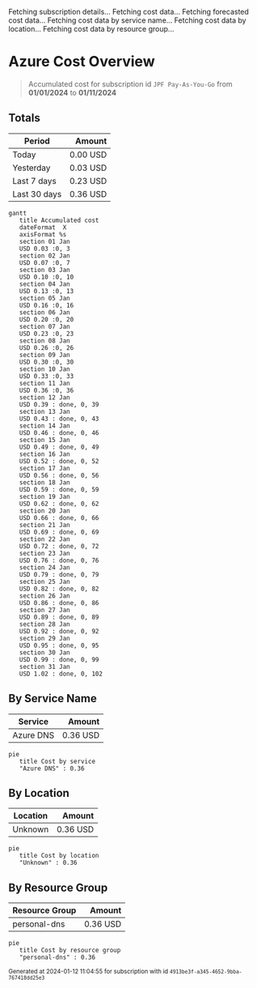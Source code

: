 Fetching subscription details...
Fetching cost data...
Fetching forecasted cost data...
Fetching cost data by service name...
Fetching cost data by location...
Fetching cost data by resource group...
# Azure Cost Overview

> Accumulated cost for subscription id `JPF Pay-As-You-Go` from **01/01/2024** to **01/11/2024**

## Totals

|Period|Amount|
|---|---:|
|Today|0.00 USD|
|Yesterday|0.03 USD|
|Last 7 days|0.23 USD|
|Last 30 days|0.36 USD|

```mermaid
gantt
   title Accumulated cost
   dateFormat  X
   axisFormat %s
   section 01 Jan
   USD 0.03 :0, 3
   section 02 Jan
   USD 0.07 :0, 7
   section 03 Jan
   USD 0.10 :0, 10
   section 04 Jan
   USD 0.13 :0, 13
   section 05 Jan
   USD 0.16 :0, 16
   section 06 Jan
   USD 0.20 :0, 20
   section 07 Jan
   USD 0.23 :0, 23
   section 08 Jan
   USD 0.26 :0, 26
   section 09 Jan
   USD 0.30 :0, 30
   section 10 Jan
   USD 0.33 :0, 33
   section 11 Jan
   USD 0.36 :0, 36
   section 12 Jan
   USD 0.39 : done, 0, 39
   section 13 Jan
   USD 0.43 : done, 0, 43
   section 14 Jan
   USD 0.46 : done, 0, 46
   section 15 Jan
   USD 0.49 : done, 0, 49
   section 16 Jan
   USD 0.52 : done, 0, 52
   section 17 Jan
   USD 0.56 : done, 0, 56
   section 18 Jan
   USD 0.59 : done, 0, 59
   section 19 Jan
   USD 0.62 : done, 0, 62
   section 20 Jan
   USD 0.66 : done, 0, 66
   section 21 Jan
   USD 0.69 : done, 0, 69
   section 22 Jan
   USD 0.72 : done, 0, 72
   section 23 Jan
   USD 0.76 : done, 0, 76
   section 24 Jan
   USD 0.79 : done, 0, 79
   section 25 Jan
   USD 0.82 : done, 0, 82
   section 26 Jan
   USD 0.86 : done, 0, 86
   section 27 Jan
   USD 0.89 : done, 0, 89
   section 28 Jan
   USD 0.92 : done, 0, 92
   section 29 Jan
   USD 0.95 : done, 0, 95
   section 30 Jan
   USD 0.99 : done, 0, 99
   section 31 Jan
   USD 1.02 : done, 0, 102
```

## By Service Name

|Service|Amount|
|---|---:|
|Azure DNS|0.36 USD|

```mermaid
pie
   title Cost by service
   "Azure DNS" : 0.36
```

## By Location

|Location|Amount|
|---|---:|
|Unknown|0.36 USD|

```mermaid
pie
   title Cost by location
   "Unknown" : 0.36
```

## By Resource Group

|Resource Group|Amount|
|---|---:|
|personal-dns|0.36 USD|

```mermaid
pie
   title Cost by resource group
   "personal-dns" : 0.36
```

<sup>Generated at 2024-01-12 11:04:55 for subscription with id `4913be3f-a345-4652-9bba-767418dd25e3`</sup>
